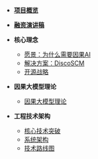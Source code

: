 * [**项目概览**](/)
* [**融资演讲稿**](PITCH_DECK.md)

* **核心理念**
  * [愿景：为什么需要因果AI](01-executive-summary/vision.md)
  * [解决方案：DiscoSCM](01-executive-summary/solution.md)
  * [开源战略](04-traction/open-source-strategy.md)

* **因果大模型理论**
  * [因果大模型理论](02-technology/roadmap/causal_llm_construction_v3.md)

* **工程技术架构**
  * [核心技术突破](02-technology/breakthrough.md)
  * [系统架构](02-technology/architecture.md)
  * [技术路线图](02-technology/technical-roadmap.md)
